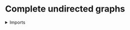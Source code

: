 #  Complete undirected graphs

<details><summary>Imports</summary>
```agda
module graph-theory.complete-undirected-graphs where

open import foundation.universe-levels

open import graph-theory.complete-multipartite-graphs
open import graph-theory.finite-graphs

open import univalent-combinatorics.finite-types
```
</details>

## Idea

A complete undirected graph is a complete multipartite graph in which every block has exactly one vertex. In other words, it is an undirected graph in which every vertex is connected to every other vertex.

There are many ways of presenting complete undirected graphs. For example, the type of edges in a complete undirected graph is a 2-element subtype of the type of its vertices.

## Definition

```agda
complete-Undirected-Graph-𝔽 : {l : Level} → 𝔽 l → Undirected-Graph-𝔽 l l
complete-Undirected-Graph-𝔽 X = complete-multipartite-Undirected-Graph-𝔽 X (λ x → unit-𝔽)
```
